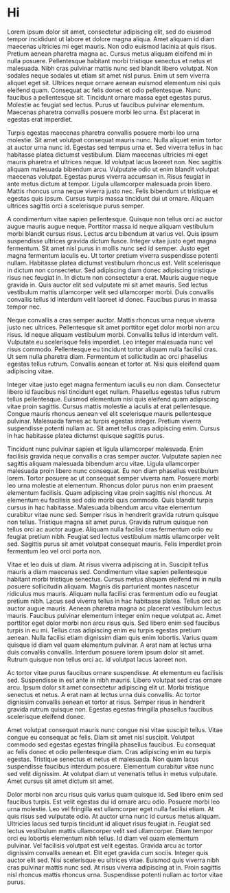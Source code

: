 # Hi

Lorem ipsum dolor sit amet, consectetur adipiscing elit, sed do eiusmod tempor incididunt ut labore et dolore magna aliqua. Amet aliquam id diam maecenas ultricies mi eget mauris. Non odio euismod lacinia at quis risus. Pretium aenean pharetra magna ac. Cursus metus aliquam eleifend mi in nulla posuere. Pellentesque habitant morbi tristique senectus et netus et malesuada. Nibh cras pulvinar mattis nunc sed blandit libero volutpat. Non sodales neque sodales ut etiam sit amet nisl purus. Enim ut sem viverra aliquet eget sit. Ultrices neque ornare aenean euismod elementum nisi quis eleifend quam. Consequat ac felis donec et odio pellentesque. Nunc faucibus a pellentesque sit. Tincidunt ornare massa eget egestas purus. Molestie ac feugiat sed lectus. Purus ut faucibus pulvinar elementum. Maecenas pharetra convallis posuere morbi leo urna. Est placerat in egestas erat imperdiet.

Turpis egestas maecenas pharetra convallis posuere morbi leo urna molestie. Sit amet volutpat consequat mauris nunc. Nulla aliquet enim tortor at auctor urna nunc id. Egestas sed tempus urna et. Sed viverra tellus in hac habitasse platea dictumst vestibulum. Diam maecenas ultricies mi eget mauris pharetra et ultrices neque. Id volutpat lacus laoreet non. Nec sagittis aliquam malesuada bibendum arcu. Vulputate odio ut enim blandit volutpat maecenas volutpat. Egestas purus viverra accumsan in. Risus feugiat in ante metus dictum at tempor. Ligula ullamcorper malesuada proin libero. Mattis rhoncus urna neque viverra justo nec. Felis bibendum ut tristique et egestas quis ipsum. Cursus turpis massa tincidunt dui ut ornare. Aliquam ultrices sagittis orci a scelerisque purus semper.

A condimentum vitae sapien pellentesque. Quisque non tellus orci ac auctor augue mauris augue neque. Porttitor massa id neque aliquam vestibulum morbi blandit cursus risus. Lectus arcu bibendum at varius vel. Quis ipsum suspendisse ultrices gravida dictum fusce. Integer vitae justo eget magna fermentum. Sit amet nisl purus in mollis nunc sed id semper. Justo eget magna fermentum iaculis eu. Ut tortor pretium viverra suspendisse potenti nullam. Habitasse platea dictumst vestibulum rhoncus est. Velit scelerisque in dictum non consectetur. Sed adipiscing diam donec adipiscing tristique risus nec feugiat in. In dictum non consectetur a erat. Mauris augue neque gravida in. Quis auctor elit sed vulputate mi sit amet mauris. Sed lectus vestibulum mattis ullamcorper velit sed ullamcorper morbi. Duis convallis convallis tellus id interdum velit laoreet id donec. Faucibus purus in massa tempor nec.

Neque convallis a cras semper auctor. Mattis rhoncus urna neque viverra justo nec ultrices. Pellentesque sit amet porttitor eget dolor morbi non arcu risus. Id neque aliquam vestibulum morbi. Convallis tellus id interdum velit. Vulputate eu scelerisque felis imperdiet. Leo integer malesuada nunc vel risus commodo. Pellentesque eu tincidunt tortor aliquam nulla facilisi cras. Ut sem nulla pharetra diam. Fermentum et sollicitudin ac orci phasellus egestas tellus rutrum. Convallis aenean et tortor at. Nisi quis eleifend quam adipiscing vitae.

Integer vitae justo eget magna fermentum iaculis eu non diam. Consectetur libero id faucibus nisl tincidunt eget nullam. Phasellus egestas tellus rutrum tellus pellentesque. Euismod elementum nisi quis eleifend quam adipiscing vitae proin sagittis. Cursus mattis molestie a iaculis at erat pellentesque. Congue mauris rhoncus aenean vel elit scelerisque mauris pellentesque pulvinar. Malesuada fames ac turpis egestas integer. Pretium viverra suspendisse potenti nullam ac. Sit amet tellus cras adipiscing enim. Cursus in hac habitasse platea dictumst quisque sagittis purus.

Tincidunt nunc pulvinar sapien et ligula ullamcorper malesuada. Enim facilisis gravida neque convallis a cras semper auctor. Vulputate sapien nec sagittis aliquam malesuada bibendum arcu vitae. Ligula ullamcorper malesuada proin libero nunc consequat. Eu non diam phasellus vestibulum lorem. Tortor posuere ac ut consequat semper viverra nam. Posuere morbi leo urna molestie at elementum. Rhoncus dolor purus non enim praesent elementum facilisis. Quam adipiscing vitae proin sagittis nisl rhoncus. At elementum eu facilisis sed odio morbi quis commodo. Quis blandit turpis cursus in hac habitasse. Malesuada bibendum arcu vitae elementum curabitur vitae nunc sed. Semper risus in hendrerit gravida rutrum quisque non tellus. Tristique magna sit amet purus. Gravida rutrum quisque non tellus orci ac auctor augue. Aliquam nulla facilisi cras fermentum odio eu feugiat pretium nibh. Feugiat sed lectus vestibulum mattis ullamcorper velit sed. Sagittis purus sit amet volutpat consequat mauris. Felis imperdiet proin fermentum leo vel orci porta non.

Vitae et leo duis ut diam. At risus viverra adipiscing at in. Suscipit tellus mauris a diam maecenas sed. Condimentum vitae sapien pellentesque habitant morbi tristique senectus. Cursus metus aliquam eleifend mi in nulla posuere sollicitudin aliquam. Magnis dis parturient montes nascetur ridiculus mus mauris. Aliquam nulla facilisi cras fermentum odio eu feugiat pretium nibh. Lacus sed viverra tellus in hac habitasse platea. Tellus orci ac auctor augue mauris. Aenean pharetra magna ac placerat vestibulum lectus mauris. Faucibus pulvinar elementum integer enim neque volutpat ac. Amet porttitor eget dolor morbi non arcu risus quis. Sed libero enim sed faucibus turpis in eu mi. Tellus cras adipiscing enim eu turpis egestas pretium aenean. Nulla facilisi etiam dignissim diam quis enim lobortis. Varius quam quisque id diam vel quam elementum pulvinar. A erat nam at lectus urna duis convallis convallis. Interdum posuere lorem ipsum dolor sit amet. Rutrum quisque non tellus orci ac. Id volutpat lacus laoreet non.

Ac tortor vitae purus faucibus ornare suspendisse. At elementum eu facilisis sed. Suspendisse in est ante in nibh mauris. Libero volutpat sed cras ornare arcu. Ipsum dolor sit amet consectetur adipiscing elit ut. Morbi tristique senectus et netus. A erat nam at lectus urna duis convallis. Ac tortor dignissim convallis aenean et tortor at risus. Semper risus in hendrerit gravida rutrum quisque non. Egestas egestas fringilla phasellus faucibus scelerisque eleifend donec.

Amet volutpat consequat mauris nunc congue nisi vitae suscipit tellus. Vitae congue eu consequat ac felis. Diam sit amet nisl suscipit. Volutpat commodo sed egestas egestas fringilla phasellus faucibus. Eu consequat ac felis donec et odio pellentesque diam. Cras adipiscing enim eu turpis egestas. Tristique senectus et netus et malesuada. Non quam lacus suspendisse faucibus interdum posuere. Elementum curabitur vitae nunc sed velit dignissim. At volutpat diam ut venenatis tellus in metus vulputate. Amet cursus sit amet dictum sit amet.

Dolor morbi non arcu risus quis varius quam quisque id. Sed libero enim sed faucibus turpis. Est velit egestas dui id ornare arcu odio. Posuere morbi leo urna molestie. Leo vel fringilla est ullamcorper eget nulla facilisi etiam. At quis risus sed vulputate odio. At auctor urna nunc id cursus metus aliquam. Ultricies lacus sed turpis tincidunt id aliquet risus feugiat in. Feugiat sed lectus vestibulum mattis ullamcorper velit sed ullamcorper. Etiam tempor orci eu lobortis elementum nibh tellus. Id diam vel quam elementum pulvinar. Vel facilisis volutpat est velit egestas. Gravida arcu ac tortor dignissim convallis aenean et. Elit eget gravida cum sociis. Integer quis auctor elit sed. Nisi scelerisque eu ultrices vitae. Euismod quis viverra nibh cras pulvinar mattis nunc sed. At risus viverra adipiscing at in. Proin sagittis nisl rhoncus mattis rhoncus urna. Suspendisse potenti nullam ac tortor vitae purus.